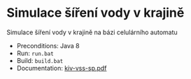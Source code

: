 # Simulace šíření vody v krajině
Simulace šíření vody v krajině na bázi celulárního automatu

- Preconditions: Java 8
- Run: `run.bat`
- Build: `build.bat`
- Documentation: [kiv-vss-sp.pdf](doc/kiv-vss-sp.pdf)
